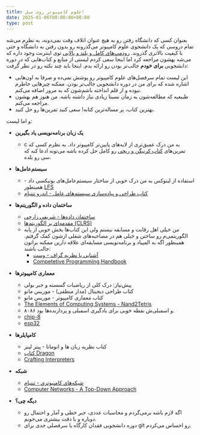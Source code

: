 ```yaml
---
title: علوم کامپیوتر روی مبل!
date: 2025-01-06T00:00:00+08:00
type: post
---
```


بعنوان کسی که دانشگاه رفتن رو به هیچ عنوان اتلاف وقت نمی‌دونه، به نظرم می‌شه تمام دروسی که یک دانشجوی علوم کامپیوتر می‌گذرونه رو بدون رفتن به دانشگاه و حتی با کیفیت بالاتری گذروند. [رودمپ‌های کامل و  بلند و بالایی](https://github.com/ossu/computer-science) توی اینترنت وجود داره که می‌شه بهشون مراجعه کرد اما اینجا سعی کردم لیستی از منابع و کتاب‌هایی که در دوره دانشجویی **برای خودم** جالب‌تر بودن رو ارائه بدم. اینجا باید چند نکته رو در نظر گرفت:
- این لیست تمام سرفصل‌های علوم کامپیوتر رو پوشش نمی‌ده و صرفا به اون‌هایی اشاره شده که برای من در دوره دانشجویی جالب‌تر بودن. ممکنه چیزهایی خاطرم نبوده و از قلم انداخته باشم‌شون که به مرور اضافه می‌کنم.
- طبیعیه که مطالعه‌شون به زمان نسبتا زیادی نیاز داشته باشه. من هنوز هم بهشون مراجعه می‌کنم.
- بهترین کتاب، پر مساله‌ترین کتابه! سعی کنید تمرین‌ها رو حل کنید.

و اما لیست:
-  **یک زبان برنامه‌نویسی یاد بگیرین**
	- c به من درک عمیق‌تری از لایه‌های پایین‌تر کامپیوتر داد. به نظرم کسی که تمرین‌های [کتاب کرنیگن و ریچی](https://en.wikipedia.org/wiki/The_C_Programming_Language) رو کامل حل کرده باشه می‌تونه ادعا کنه که سی رو بلده.

- **سیستم‌عامل‌ها**
	- استفاده از لینوکس به من درک خوبی از ساختار سیستم‌عامل‌های یونیکسی داد - همینطور [LFS](https://www.linuxfromscratch.org/lfs)
	- [کتاب طراحی و پیاده‌سازی سیستم‌های عامل - اندرو تننبام ](https://csc-knu.github.io/sys-prog/books/Andrew%20S.%20Tanenbaum%20-%20Operating%20Systems.%20Design%20and%20Implementation.pdf)

- **ساختمان داده و الگوریتم‌ها**
	- [ساختمان داده‌ها - شریفی زارچی](https://ocw.sharif.ir/course/id/95)
	- [مقدمه‌ای بر الگوریتم‌ها (CLRS)](https://en.wikipedia.org/wiki/Introduction_to_Algorithms)
	- من خیلی اهل رقابت و مسابقه نیستم ولی این کتاب‌ها بخش خوبی از پایه الگوریتمی‌م رو ساختن و خیلی هم در مصاحبه‌های شغلی ازشون کمک گرفتم. همینطور اگه به المپیاد و برنامه‌نویسی مسابقه‌ای علاقه دارین ممکنه براتون جالب باشند:
		- [آشنایی با نظریه گراف - وست](https://athena.nitc.ac.in/summerschool/Files/West.pdf)
		- [Competetive Programming Handbook](https://cses.fi/book/book.pdf)
	
- **معماری کامپیوترها**
	- پیش‌نیاز: درک کلی از ریاضیات گسسته و جبر بولی
	- کتاب طراحی دیجیتال (مدار منطقی) - موریس مانو
	- کتاب معماری کامپیوتر - موریس مانو
	- [The Elements of Computing Systems - Nand2Tetris](https://github.com/jherskow/nand2tetris)
	- ۸۰۸۶ و اسمبلی‌ش نقطه خوبی برای یادگیری اسمبلی و پردازنده‌ها بود.
	- [chip-8](https://en.wikipedia.org/wiki/CHIP-8)
	- [esp32](https://thecaferobot.com/store/development-boards/microcontrollers/esp32)

- **کامپایلرها**
	- کتاب نظریه زبان ها و اتوماتا - پیتر لینز
	- [کتاب Dragon](https://en.wikipedia.org/wiki/Compilers:_Principles,_Techniques,_and_Tools)
	- [Crafting Interpreters](https://craftinginterpreters.com)
	
- **شبکه**
	- [شبکه‌های کامپیوتری - تننبام](https://csc-knu.github.io/sys-prog/books/Andrew%20S.%20Tanenbaum%20-%20Computer%20Networks.pdf)
	- [Computer Networks - A Top-Down Approach](https://www.ucg.ac.me/skladiste/blog_44233/objava_64433/fajlovi/Computer%20Networking%20_%20A%20Top%20Down%20Approach,%207th,%20converted.pdf)

- **دیگه چی؟**
	- اگه لازم باشه برمی‌گردم و محاسبات عددی، جبر خطی و آمار و احتمال رو دوباره و با دقت بیشتری می‌خونم.
	- دوره دانشجویی فقدان کارگاه یا سرفصلی جدی برای git رو احساس می‌کردم.


